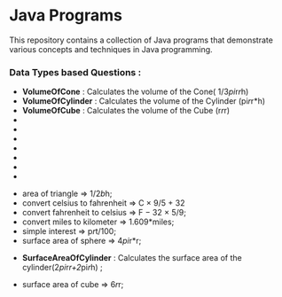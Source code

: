 # Java Programs

This repository contains a collection of Java programs that demonstrate various concepts and techniques in Java programming.

### Data Types based Questions : 

* **VolumeOfCone** : Calculates the volume of the Cone( 1/3*pi*r*r*h)
* **VolumeOfCylinder** : Calculates the volume of the Cylinder (pi*r*r*h) 
* **VolumeOfCube** : Calculates the volume of the Cube (r*r*r)
*  
*
*
*
*
*
*  
- area of triangle => 1/2*b*h;
- convert celsius to fahrenheit => C × 9/5 + 32
- convert fahrenheit to celsius => F − 32 × 5/9;
- convert miles to kilometer => 1.609*miles;
- simple interest => p*r*t/100;
- surface area of sphere => 4*pi*r*r;
* **SurfaceAreaOfCylinder** : Calculates the surface area of the cylinder(2*pi*r*r+2*pi*r*h) ;
- surface area of cube => 6*r*r;



